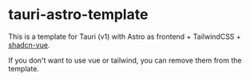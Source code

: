 # tauri-astro-template

This is a template for Tauri (v1) with Astro as frontend + TailwindCSS + [shadcn-vue](https://www.shadcn-vue.com/).

If you don't want to use vue or tailwind, you can remove them from the template.